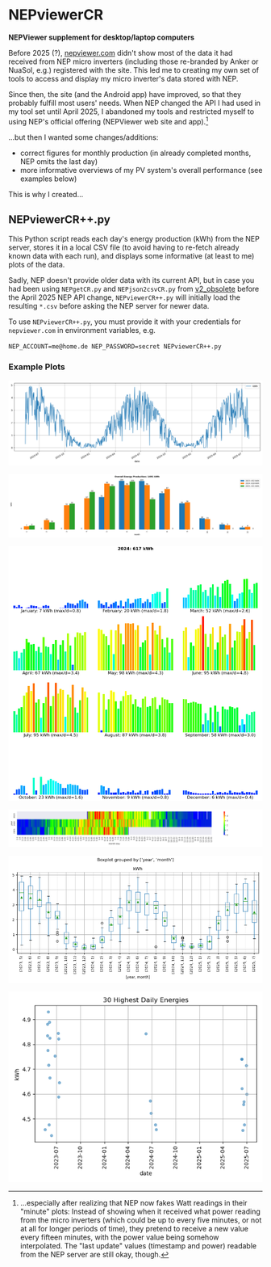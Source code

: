 # NEPviewerCR

**NEPViewer supplement for desktop/laptop computers**

Before 2025 (?), [nepviewer.com](https://nepviewer.com)
didn't show most of the data it had received from
NEP micro inverters (including those re-branded by Anker or NuaSol, e.g.)
registered with the site. This led me to creating my own
set of tools to access and display my micro inverter's data stored with NEP.

Since then, the site (and the Android app) have improved, so that they
probably fulfill most users' needs. When NEP changed the API I had used
in my tool set until April 2025, I abandoned my tools and restricted myself
to using NEP's official offering (NEPViewer web site and app).[^1]

[^1]: ...especially
after realizing that NEP now fakes Watt readings in their "minute" plots:
Instead of showing when it received what power reading from the micro
inverters (which could be up to every five minutes, or not at all for longer
periods of time), they pretend to receive a new value every fifteen minutes,
with the power value being somehow interpolated. The "last update" values
(timestamp and power) readable from the NEP server are still okay, though.

...but then I wanted some changes/additions:

* correct figures for monthly production (in already completed months,
  NEP omits the last day)
* more informative overviews of my PV system's overall performance
  (see examples below)

This is why I created...

## NEPviewerCR++.py

This Python script reads each day's energy production (kWh) from the NEP
server, stores it in a local CSV file (to avoid having to re-fetch already
known data with each run), and displays some informative (at least to me)
plots of the data.

Sadly, NEP doesn't provide older data with its current API, but in case
you had been using `NEPgetCR.py` and `NEPjson2csvCR.py` from
[v2_obsolete](v2_obsolete) before the April 2025 NEP API change,
`NEPviewerCR++.py` will initially load the
resulting `*.csv` before asking the NEP server for newer data.

To use `NEPviewerCR++.py`, you must provide it with your credentials for
`nepviewer.com` in environment variables, e.g.

`NEP_ACCOUNT=me@home.de NEP_PASSWORD=secret NEPviewerCR++.py`

### Example Plots

![day](img/day.png)

![month](img/month.png)

![year](img/year.png)

![heatmap](img/heatmap.png)

![boxplot](img/boxplot.png)

![top](img/top.png)
